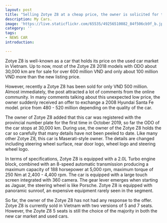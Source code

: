 ```yaml
---
layout: post
title: "Selling Zotye Z8 at a cheap price, the owner is solicited for the Hyundai Santa Fe 2008"
description: My Cars.
image: 'https://live.staticflickr.com/65535/49256510082_84f506cb9f_b.jpg'
category: ''
tags:
- NEWS CAR
introduction:

---
```



Zotye Z8 is well-known as a car that holds its price on the used car market in Vietnam. Up to now, most of the Zotye Z8 2018 models with ODO about 30,000 km are for sale for over 600 million VND and only about 100 million VND more than the new listing price.

However, recently a Zotye Z8 has been sold for only VND 500 million. Almost immediately, the post attracted a lot of comments from the online community. In many comments talking about this unexpected low price, the owner suddenly received an offer to exchange a 2008 Hyundai Santa Fe model. price from 480 - 520 million depending on the quality of the car.


The owner of Zotye Z8 added that this car was registered with the provincial number plate for the first time in October 2019, so far the ODO of the car stops at 30,000 km. During use, the owner of the Zotye Z8 holds the car so carefully that many details have not been peeled to date. Like many other Zotye Z8, this car is Maserati-style owner. The details are changed including steering wheel surface, rear door logo, wheel logo and steering wheel logo.

In terms of specifications, Zotye Z8 is equipped with a 2.0L Turbo engine block, combined with an 8-speed automatic transmission producing a maximum capacity of 188 horsepower at 5,000 rpm, maximum torque of 250 Nm at 2,400 - 4,400 rpm. The car is equipped with a large touch screen integrated with 360 camera. The gear lever emerges when starting as Jaguar, the steering wheel is like Porsche. Zotye Z8 is equipped with panoramic sunroof, an expensive equipment rarely seen in the segment.


So far, the owner of the Zotye Z8 has not had any response to the offer. Zotye Z8 is currently sold in Vietnam with two versions of 5 and 7 seats. However, the Zoyte Z8 5 seats is still the choice of the majority in both the new car market and used cars.